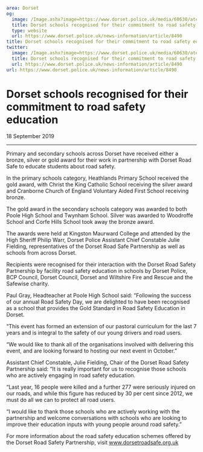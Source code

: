 ```yaml
area: Dorset
og:
  image: /Image.ashx?image=https://www.dorset.police.uk/media/60630/atendees.jpg&amp;amp;width=150
  title: Dorset schools recognised for their commitment to road safety education
  type: website
  url: https://www.dorset.police.uk/news-information/article/8490
title: Dorset schools recognised for their commitment to road safety education |
twitter:
  image: /Image.ashx?image=https://www.dorset.police.uk/media/60630/atendees.jpg&amp;amp;width=150
  title: Dorset schools recognised for their commitment to road safety education
  url: https://www.dorset.police.uk/news-information/article/8490
url: https://www.dorset.police.uk/news-information/article/8490
```

# Dorset schools recognised for their commitment to road safety education

18 September 2019

* * *

Primary and secondary schools across Dorset have received either a bronze, silver or gold award for their work in partnership with Dorset Road Safe to educate students about road safety.

In the primary schools category, Heathlands Primary School received the gold award, with Christ the King Catholic School receiving the silver award and Cranborne Church of England Voluntary Aided First School receiving bronze.

The gold award in the secondary schools category was awarded to both Poole High School and Twynham School. Silver was awarded to Woodroffe School and Corfe Hills School took away the bronze award.

The awards were held at Kingston Maurward College and attended by the High Sheriff Philip Warr, Dorset Police Assistant Chief Constable Julie Fielding, representatives of the Dorset Road Safe Partnership as well as schools from across Dorset.

Recipients were recognised for their interaction with the Dorset Road Safety Partnership by facility road safety education in schools by Dorset Police, BCP Council, Dorset Council, Dorset and Wiltshire Fire and Rescue and the Safewise charity.

Paul Gray, Headteacher at Poole High School said: “Following the success of our annual Road Safety Day, we are delighted to have been recognised as a school that provides the Gold Standard in Road Safety Education in Dorset.

“This event has formed an extension of our pastoral curriculum for the last 7 years and is integral to the safety of our young drivers and road users.

“We would like to thank all of the organisations involved with delivering this event, and are looking forward to hosting our next event in October.”

Assistant Chief Constable, Julie Fielding, Chair of the Dorset Road Safety Partnership said: “It is really important for us to recognise those schools who are actively engaging in road safety education.

“Last year, 16 people were killed and a further 277 were seriously injured on our roads, and while this figure has reduced by 30 per cent since 2012, we must do all we can to protect all road users.

“I would like to thank those schools who are actively working with the partnership and welcome conversations with schools who are looking to improve their education inputs with young people around road safety.”

For more information about the road safety education schemes offered by the Dorset Road Safety Partnership, visit www.dorsetroadsafe.org.uk
